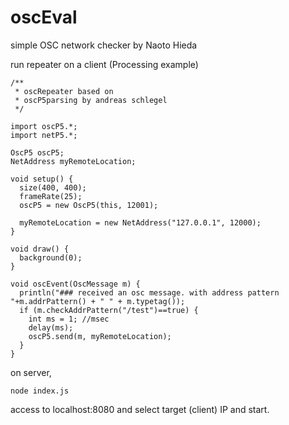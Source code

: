 oscEval
========

simple OSC network checker by Naoto Hieda

run repeater on a client (Processing example)

```
/**
 * oscRepeater based on
 * oscP5parsing by andreas schlegel
 */

import oscP5.*;
import netP5.*;

OscP5 oscP5;
NetAddress myRemoteLocation;

void setup() {
  size(400, 400);
  frameRate(25);
  oscP5 = new OscP5(this, 12001);

  myRemoteLocation = new NetAddress("127.0.0.1", 12000);
}

void draw() {
  background(0);  
}

void oscEvent(OscMessage m) {
  println("### received an osc message. with address pattern "+m.addrPattern() + " " + m.typetag());
  if (m.checkAddrPattern("/test")==true) {
    int ms = 1; //msec
    delay(ms);
    oscP5.send(m, myRemoteLocation);
  }
}
```

on server,

    node index.js

access to localhost:8080 and select target (client) IP and start.
